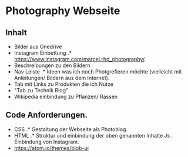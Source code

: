 # Photography Webseite
## Inhalt
* Bilder aus Onedrive
* Instagram Einbettung
.* https://www.instagram.com/marcel.rhd_photography/.
* Beschreibungen zu den Bildern
* Nav Leiste
.* Ideen was ich noch Photgrefieren möchte (vielleicht mit Anleitungen/ Bildern aus dem Internet).
* Tab mit Links zu Produkten die ich Nutze
* "Tab zu Technik Blog"
* Wikipedia einbindung zu Pflanzen/ Rassen
## Code Anforderungen.
* CSS
.* Gestaltung der Webseite als Photoblog.
* HTML
.* Struktur und einbindung der oben genannten Inhalte
*Js 
.* Einbindung von Instagram.
* https://atom.io/themes/blob-ui
